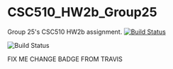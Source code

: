 # CSC510_HW2b_Group25
Group 25's CSC510 HW2b assignment.
[![Build Status](https://app.travis-ci.com/snapcat/CSC510_HW2b_Group25.svg?branch=main)](https://app.travis-ci.com/snapcat/CSC510_HW2b_Group25)

![Build Status](https://github.com/snapcat/CSC510_HW2b_Group25/workflows/build/badge.svg)

FIX ME CHANGE BADGE FROM TRAVIS
